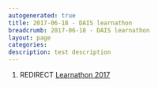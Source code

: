 ```yaml
---
autogenerated: true
title: 2017-06-18 - DAIS learnathon
breadcrumb: 2017-06-18 - DAIS learnathon
layout: page
categories: 
description: test description
---
```


1.  REDIRECT [Learnathon 2017](Learnathon_2017 "wikilink")
